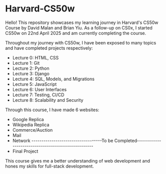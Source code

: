 # Harvard-CS50w
Hello! This repository showcases my learning journey in Harvard's CS50w Course by David Malan and Brian Yiu.
As a follow-up on CS0x, I started CS50w on 22nd April 2025 and am currently completing the course.

Throughout my journey with CS50w, I have been exposed to many topics and have completed projects respectively:
- Lecture 0: HTML, CSS
- Lecture 1: Git
- Lecture 2: Python
- Lecture 3: Django
- Lecture 4: SQL, Models, and Migrations
- Lecture 5: JavaScript
- Lecture 6: User Interfaces
- Lecture 7: Testing, CI/CD
- Lecture 8: Scalability and Security

Through this course, I have made 6 websites:
- Google Replica
- Wikipedia Replica
- Commerce/Auction
- Mail
- Network
-----------------------------------To be Completed----------------------------------------------------
- Final Project

This course gives me a better understanding of web development and hones my skills for full-stack development.
